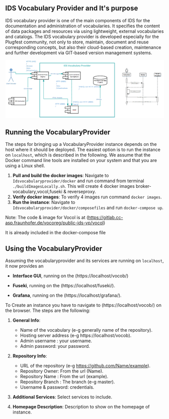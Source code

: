 ## IDS Vocabulary Provider and It's purpose

IDS vocabulary provider is one of the main components of IDS for the documentation and administration of vocabularies. 
It specifies the content of data packages and resources via using lightweight, external vocabularies and catalogs. 
The IDS vocabulary provider is developed especially for the Plugfest community, not only to store, maintain, document and reuse corresponding concepts, but also their cloud-based creation, maintenance and further development via GIT-based version management systems.

![IDS vocabulary provider](vocabulary-provider.png)


## Running the VocabularyProvider

The steps for bringing up a VocabularyProvider instance depends on the host where it should be deployed. The easiest option is to run the instance on ```localhost```,
which is described in the following. We assume that the Docker command line tools are installed on your system and that you are using a Linux shell.

1. __Pull and build the docker images__: Navigate to ```Idsvocabularyprovider/docker``` and run command from terminal ```./buildImagesLocally.sh```. This will create 4 docker images broker-vocabulary,vocol,fuseki & reverseproxy.
2. __Verify docker images__: To verify 4 images run command ```docker images```. 
3. __Run the instance__: Navigate to ```Idsvocabularyprovider/docker/composefiles``` and run ```docker-compose up```.   

Note: 
The code & image for Vocol is at (https://gitlab.cc-asp.fraunhofer.de/vocoreg/public-ids-vp/vocol)

It is already included in the docker-compose file




## Using the VocabularyProvider

Assuming the vocabularyprovider and its services are running on ```localhost```, it now provides an

* __Interface GUI__, running on the (https://localhost/vocob/)

* __Fuseki__, running on the (https://localhost/fuseki/). 

* __Grafana__, running on the (https://localhost/grafana/). 

To Create an instance you have to navigate to (https://localhost/vocob/) on the browser. The steps are the following:
1. __General Info__: 
      * Name of the vocabulary (e-g generally name of the repository). 
	  * Hosting server address (e-g https://localhost/vocob).
	  * Admin username : your username.
	  * Admin password: your password.

2. __Repository Info__: 
      * URL of the repository (e-g https://github.com/Name/example). 
	  * Repository Owner: From the url (Name).
	  * Repository Name : From the url (example).
	  * Repository Branch : The branch (e-g master).
	  * Username & password: credentials.  

3. __Additional Services__: Select services to include. 

4. __Homepage Description__: Description to show on the homepage of instance. 	  

